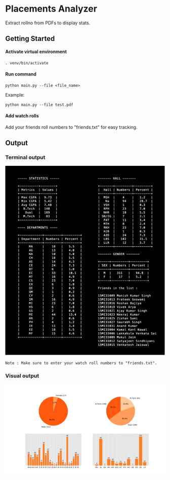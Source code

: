 # Placements Analyzer
Extract rollno from PDFs to display stats.

## Getting Started

#### Activate virtual environment
```
. venv/bin/activate
```

#### Run command
```
python main.py --file <file_name>
```
Example: 
```
python main.py --file test.pdf
```
#### Add watch rolls
Add your friends roll numbers to "friends.txt" for easy tracking.

## Output

### Terminal output

  ![image](/README/output_terminal.png)

```
Note : Make sure to enter your watch roll numbers to "friends.txt".
```
### Visual output

  ![image](/README/output_fig.png)
